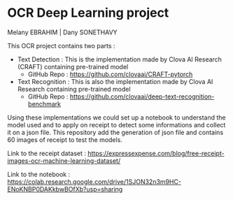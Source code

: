 # OCR Deep Learning project

Melany EBRAHIM | Dany SONETHAVY

This OCR project contains two parts :
- Text Detection : This is the implementation made by Clova AI Research (CRAFT) containing pre-trained model
  - GitHub Repo : https://github.com/clovaai/CRAFT-pytorch
- Text Recognition : This is also the implementation made by Clova AI Research containing pre-trained model
  - GitHub Repo : https://github.com/clovaai/deep-text-recognition-benchmark

Using these implementations we could set up a notebook to understand the model used and to apply on receipt to detect some informations and collect it on a json file.
This repository add the generation of json file and contains 60 images of receipt to test the models.

Link to the receipt dataset : https://expressexpense.com/blog/free-receipt-images-ocr-machine-learning-dataset/ 

Link to the notebook : https://colab.research.google.com/drive/1SJON32n3m9HC-ENoKNBP0DAKkbwBOfXb?usp=sharing
